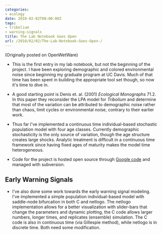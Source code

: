 ```yaml
---
categories:
- ecology
date: 2010-02-02T00:00:00Z
tags:
- tribolium
- warning-signals
title: The Lab Notebook Goes Open
url: /2010/02/02/The-Lab-Notebook-Goes-Open-/
---
```


(Originally posted on OpenWetWare)

-   This is the first entry in my lab notebook, but not the beginning of
    the project. I have been exploring demographic and colored
    environmental noise since beginning my graduate program at UC Davis.
    Much of that time has been spent in building the appropriate tool
    set though, so now it's time to dive in.

-   A good starting point is Denis et. al. (2001) *Ecological
    Monographs* 71.2. In this paper they reconsider the LPA model for
    *Tribolium* and determine that most of the variation can be
    attributed to demographic noise rather than chaos, limit cycles or
    environmental noise, contrary to their earlier work.

-   Thus far I've implemented a continuous time individual-based
    stochastic population model with four age classes. Currently
    demographic stochasticity is the only source of variation, though
    the age structure creates large shocks. Analytic treatment is
    difficult in a continuous time framework since having fixed ages of
    maturity makes the model time heterogeneous.

-   Code for the project is hosted open source through [Google
    code](http://code.google.com/p/popdyn/ "http://code.google.com/p/popdyn/")
    and managed with subversion.

Early Warning Signals
---------------------

-   I've also done some work towards the early warning signal modeling.
    I've implemented a simple population individual-based model with
    saddle-node bifurcation in both C and netlogo. The netlogo
    implementation allows for a better visualization with slider-bars
    that change the parameters and dynamic plotting, the C code allows
    larger numbers, longer times, and replicates (ensemble) simulation.
    The C code is also in continuous time (via Gillespie method), while
    netlogo is in discrete time. Both need some modification.



